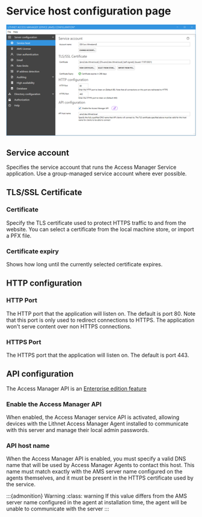 # Service host configuration page

![](../../.gitbook/assets/ui-page-service-host.png)

## Service account

Specifies the service account that runs the Access Manager Service application. Use a group-managed service account where ever possible.

## TLS/SSL Certificate

### Certificate

Specify the TLS certificate used to protect HTTPS traffic to and from the website. You can select a certificate from the local machine store, or import a PFX file.

### Certificate expiry

Shows how long until the currently selected certificate expires.

## HTTP configuration

### HTTP Port

The HTTP port that the application will listen on. The default is port 80. Note that this port is only used to redirect connections to HTTPS. The application won't serve content over non HTTPS connections.

### HTTPS Port

The HTTPS port that the application will listen on. The default is port 443.

## API configuration

The Access Manager API is an [Enterprise edition feature](../../access-manager-editions.md)

### Enable the Access Manager API

When enabled, the Access Manager service API is activated, allowing devices with the Lithnet Access Manager Agent installed to communicate with this server and manage their local admin passwords.

### API host name

When the Access Manager API is enabled, you must specify a valid DNS name that will be used by Access Manager Agents to contact this host. This name must match exactly with the AMS server name configured on the agents themselves, and it must be present in the HTTPS certificate used by the service.

:::{admonition} Warning :class: warning If this value differs from the AMS server name configured in the agent at installation time, the agent will be unable to communicate with the server :::
